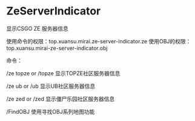 # ZeServerIndicator
显示CSGO ZE 服务器信息

使用命令的权限：top.xuansu.mirai.ze-server-indicator.ze
使用OBJ的权限：top.xuansu.mirai-ze-server-indicator.obj

命令：

/ze topze or /topze 显示TOPZE社区服务器信息

/ze ub or /ub       显示UB社区服务器信息

/ze zed or /zed     显示僵尸乐园社区服务器信息

/FindOBJ 使用寻找OBJ系列地图功能